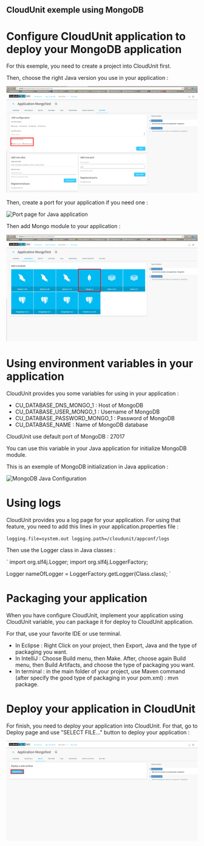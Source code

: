 ## CloudUnit exemple using MongoDB

# Configure CloudUnit application to deploy your MongoDB application

For this exemple, you need to create a project into CloudUnit first.

Then, choose the right Java version you use in your application :

![Settings page for Java version](img/MongoTestSettings.png)

Then, create a port for your application if you need one :

![Port page for Java application](img/MongTestPort.png)

Then add Mongo module to your application :

![Module page for Mongo](img/MongoTestModule.png)

# Using environment variables in your application

CloudUnit provides you some variables for using in your application :

* CU_DATABASE_DNS_MONGO_1 : Host of MongoDB
* CU_DATABASE_USER_MONGO_1 : Username of MongoDB
* CU_DATABASE_PASSWORD_MONGO_1 : Password of MongoDB
* CU_DATABASE_NAME : Name of MongoDB database

CloudUnit use default port of MongoDB : 27017

You can use this variable in your Java application for initialize MongoDB module.

This is an exemple of MongoDB initialization in Java application :

![MongoDB Java Configuration](img/MongoDBJavaConfig.png)

# Using logs

CloudUnit provides you a log page for your application.
For using that feature, you need to add this lines in your application.properties file :

`
logging.file=system.out
logging.path=/cloudunit/appconf/logs
`

Then use the Logger class in Java classes :

`
import org.slf4j.Logger;
import org.slf4j.LoggerFactory;

Logger nameOfLogger = LoggerFactory.getLogger(Class.class);
`

# Packaging your application

When you have configure CloudUnit, implement your application using CloudUnit variable, you can package it for deploy to CloudUnit application.

For that, use your favorite IDE or use terminal.

* In Eclipse : Right Click on your project, then Export, Java and the type of packaging you want.
* In IntelliJ : Choose Build menu, then Make. After, choose again Build menu, then Build Artifacts, and choose the type of packaging you want.
* In terminal : in the main folder of your project, use Maven command (after specify the good type of packaging in your pom.xml) : mvn package.

# Deploy your application in CloudUnit

For finish, you need to deploy your application into CloudUnit.
For that, go to Deploy page and use "SELECT FILE..." button to deploy your application :

![Deploy page](img/MongoTestDeploy.png)

